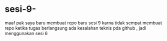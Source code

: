 # sesi-9-
maaf pak saya baru membuat repo baru sesi 9 karna tidak sempat membuat repo ketika tugas berlangsung ada kesalahan teknis pda github , jadi menggunakan sesi 6 
